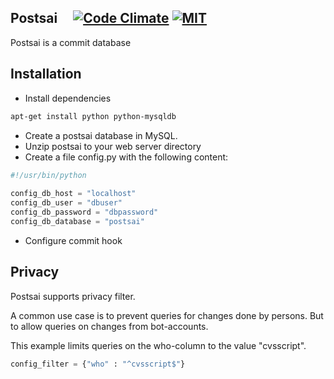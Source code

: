 Postsai &nbsp;&nbsp;&nbsp;&nbsp;[![Code Climate](https://img.shields.io/codeclimate/github/postsai/postsai.svg)](https://codeclimate.com/github/postsai/postsai) [![MIT](https://img.shields.io/badge/license-MIT-brightgreen.svg)](https://github.com/postsai/postsai/blob/master/LICENSE.txt)
-------

Postsai is a commit database

Installation
------------

* Install dependencies

``` bash
apt-get install python python-mysqldb
```

* Create a postsai database in MySQL.
* Unzip postsai to your web server directory
* Create a file config.py with the following content:

``` python
#!/usr/bin/python
 
config_db_host = "localhost"
config_db_user = "dbuser"
config_db_password = "dbpassword"
config_db_database = "postsai"
```

* Configure commit hook

Privacy
-
Postsai supports privacy filter.

A common use case is to prevent queries for changes done by persons. But to allow queries on changes from bot-accounts.

This example limits queries on the who-column to the value "cvsscript".

``` python
config_filter = {"who" : "^cvsscript$"}
```
